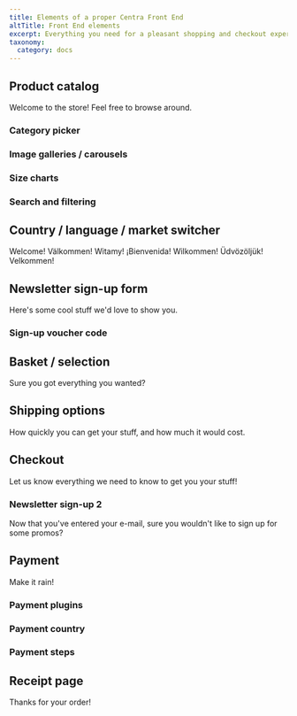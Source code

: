 ```yaml
---
title: Elements of a proper Centra Front End
altTitle: Front End elements
excerpt: Everything you need for a pleasant shopping and checkout experience
taxonomy:
  category: docs
---
```


## Product catalog

Welcome to the store! Feel free to browse around.

### Category picker

### Image galleries / carousels

### Size charts

### Search and filtering

## Country / language / market switcher

Welcome! Välkommen! Witamy! ¡Bienvenida! Wilkommen! Üdvözöljük! Velkommen!

## Newsletter sign-up form

Here's some cool stuff we'd love to show you.

### Sign-up voucher code

## Basket / selection

Sure you got everything you wanted?

## Shipping options

How quickly you can get your stuff, and how much it would cost.

## Checkout

Let us know everything we need to know to get you your stuff!

### Newsletter sign-up 2

Now that you've entered your e-mail, sure you wouldn't like to sign up for some promos?

## Payment

Make it rain!

### Payment plugins

### Payment country

### Payment steps

## Receipt page

Thanks for your order!
